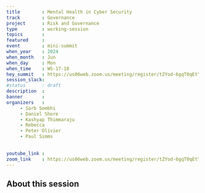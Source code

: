 ```yaml
---
title        : Mental Health in Cyber Security
track        : Governance
project      : Risk and Governance
type         : working-session
topics       :
featured     :
event        : mini-summit
when_year    : 2024
when_month   : Jun
when_day     : Mon
when_time    : WS-17-18
hey_summit   : https://us06web.zoom.us/meeting/register/tZYod-6gqT0qEtY677gF1altTFYyTr5DYbPP
session_slack:
#status      : draft
description  :
banner       : 
organizers   :
     - Sarb Sembhi
     - Daniel Shore
     - Kashyap Thimmaraju
     - Rebecca
     - Peter Olivier
     - Paul Simms
     
     
youtube_link : 
zoom_link    : https://us06web.zoom.us/meeting/register/tZYod-6gqT0qEtY677gF1altTFYyTr5DYbPP
---
```


## About this session
 
